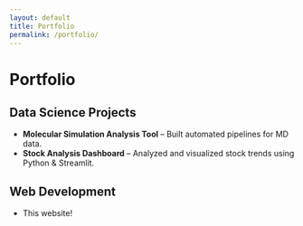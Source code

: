 ```yaml
---
layout: default
title: Portfolio
permalink: /portfolio/
---
```


# Portfolio

## Data Science Projects
- **Molecular Simulation Analysis Tool** – Built automated pipelines for MD data.
- **Stock Analysis Dashboard** – Analyzed and visualized stock trends using Python & Streamlit.

## Web Development
- This website!
